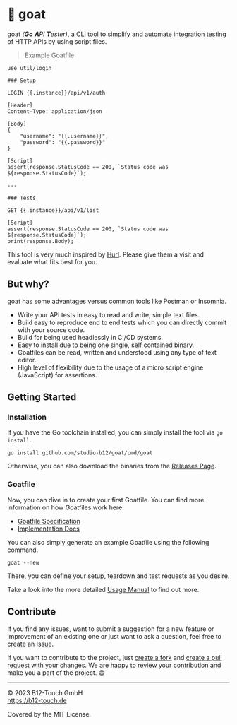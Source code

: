 # 🐐 goat

goat *(**Go** **A**PI **T**ester)*, a CLI tool to simplify and automate integration testing of HTTP APIs by using script files.

> Example Goatfile
```
use util/login

### Setup

LOGIN {{.instance}}/api/v1/auth

[Header]
Content-Type: application/json

[Body]
{ 
    "username": "{{.username}}",
    "password": "{{.password}}"
}

[Script]
assert(response.StatusCode == 200, `Status code was ${response.StatusCode}`);

---

### Tests

GET {{.instance}}/api/v1/list

[Script]
assert(response.StatusCode == 200, `Status code was ${response.StatusCode}`);
print(response.Body);
```

This tool is very much inspired by [Hurl](https://hurl.dev). Please give them a visit and evaluate what fits best for you.

## But why?

goat has some advantages versus common tools like Postman or Insomnia.

- Write your API tests in easy to read and write, simple text files.
- Build easy to reproduce end to end tests which you can directly commit with your source code.
- Build for being used headlessly in CI/CD systems.
- Easy to install due to being one single, self contained binary.
- Goatfiles can be read, written and understood using any type of text editor.
- High level of flexibility due to the usage of a micro script engine (JavaScript) for assertions. 

## Getting Started

### Installation

If you have the Go toolchain installed, you can simply install the tool via `go install`.
```
go install github.com/studio-b12/goat/cmd/goat
```

Otherwise, you can also download the binaries from the [Releases Page](https://github.com/studio-b12/goat/releases).

### Goatfile

Now, you can dive in to create your first Goatfile. You can find more information on how Goatfiles work here:

- [Goatfile Specification](docs/goatfile-spec.md)
- [Implementation Docs](docs/implementation.md)

You can also simply generate an example Goatfile using the following command.
```
goat --new
```

There, you can define your setup, teardown and test requests as you desire.

Take a look into the more detailed [Usage Manual](docs/usage.md) to find out more.

## Contribute

If you find any issues, want to submit a suggestion for a new feature or improvement of an existing one or just want to ask a question, feel free to [create an Issue](https://github.com/studio-b12/goat/issues/new).

If you want to contribute to the project, just [create a fork](https://github.com/studio-b12/goat/fork) and [create a pull request](https://docs.github.com/en/pull-requests/collaborating-with-pull-requests/proposing-changes-to-your-work-with-pull-requests/creating-a-pull-request) with your changes. We are happy to review your contribution and make you a part of the project. 😄

---

© 2023 B12-Touch GmbH  
https://b12-touch.de

Covered by the MIT License.